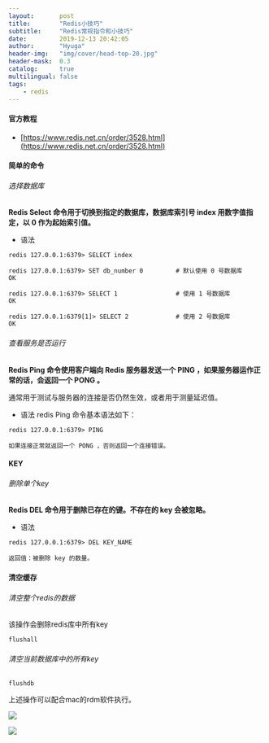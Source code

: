 ```yaml
---
layout:       post
title:        "Redis小技巧"
subtitle:     "Redis常规指令和小技巧"
date:         2019-12-13 20:42:05
author:       "Hyuga"
header-img:   "img/cover/head-top-20.jpg"
header-mask:  0.3
catalog:      true
multilingual: false
tags:
    - redis
---
```


#### 官方教程

- [https://www.redis.net.cn/order/3528.html](https://www.redis.net.cn/order/3528.html)

#### 简单的命令
###### 选择数据库

**Redis Select 命令用于切换到指定的数据库，数据库索引号 index 用数字值指定，以 0 作为起始索引值。**

- 语法
```
redis 127.0.0.1:6379> SELECT index 
```

```
redis 127.0.0.1:6379> SET db_number 0         # 默认使用 0 号数据库
OK

redis 127.0.0.1:6379> SELECT 1                # 使用 1 号数据库
OK

redis 127.0.0.1:6379[1]> SELECT 2             # 使用 2 号数据库
OK
```

###### 查看服务是否运行

**Redis Ping 命令使用客户端向 Redis 服务器发送一个 PING ，如果服务器运作正常的话，会返回一个 PONG 。**

通常用于测试与服务器的连接是否仍然生效，或者用于测量延迟值。

- 语法 redis Ping 命令基本语法如下： 
``` 
redis 127.0.0.1:6379> PING

如果连接正常就返回一个 PONG ，否则返回一个连接错误。
```

#### KEY

###### 删除单个key

**Redis DEL 命令用于删除已存在的键。不存在的 key 会被忽略。**

- 语法

```
redis 127.0.0.1:6379> DEL KEY_NAME

返回值：被删除 key 的数量。
```

#### 清空缓存
###### 清空整个redis的数据
该操作会删除redis库中所有key

```
flushall
```

###### 清空当前数据库中的所有key
```
flushdb
```
上述操作可以配合mac的rdm软件执行。

![](/img/2018/2018-12/redis-rdm1.png)

![](/img/2018/2018-12/redis-rdm2.png)
